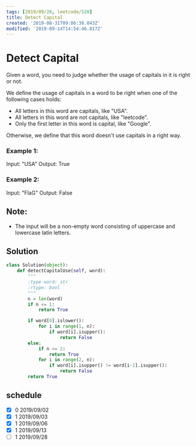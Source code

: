 ```yaml
---
tags: [2019/09/28, leetcode/520]
title: Detect Capital
created: '2019-08-31T09:06:38.843Z'
modified: '2019-09-14T14:54:46.817Z'
---
```


# Detect Capital

Given a word, you need to judge whether the usage of capitals in it is right or not.

We define the usage of capitals in a word to be right when one of the following cases holds:

* All letters in this word are capitals, like "USA".
* All letters in this word are not capitals, like "leetcode".
* Only the first letter in this word is capital, like "Google".

Otherwise, we define that this word doesn't use capitals in a right way.


### Example 1:

Input: "USA"
Output: True


### Example 2:

Input: "FlaG"
Output: False


## Note:

* The input will be a non-empty word consisting of uppercase and lowercase latin letters.


## Solution

```python
class Solution(object):
    def detectCapitalUse(self, word):
        """
        :type word: str
        :rtype: bool
        """
        n = len(word)
        if n <= 1:
            return True

        if word[0].islower():
            for i in range(1, n):
                if word[i].isupper():
                    return False
        else:
            if n <= 2:
                return True
            for i in range(2, n):
                if word[i].isupper() != word[i-1].isupper():
                    return False
        return True

```

## schedule

* [x] 0 2019/09/02
* [x] 1 2019/09/03
* [x] 1 2019/09/06
* [x] 1 2019/09/13
* [ ] 1 2019/09/28
